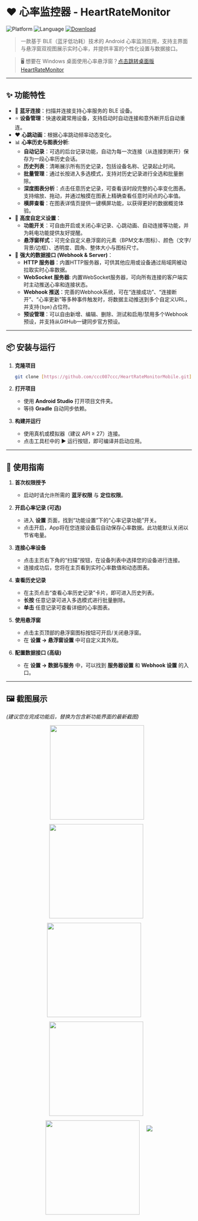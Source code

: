 # ❤️ 心率监控器 - HeartRateMonitor

![Platform](https://img.shields.io/badge/platform-Android-green)
![Language](https://img.shields.io/badge/language-Kotlin-blue)
[![Download](https://img.shields.io/badge/Download-APK-blue)](https://github.com/ccc007ccc/HeartRateMonitorMobile/releases)

> 一款基于 BLE（蓝牙低功耗）技术的 Android 心率监测应用，支持主界面与悬浮窗双视图展示实时心率，并提供丰富的个性化设置与数据接口。

> 🖥️ 想要在 Windows 桌面使用心率悬浮窗？[点击跳转桌面版 HeartRateMonitor](https://github.com/ccc007ccc/HeartRateMonitor)

-----

## ✨ 功能特性

- 🔵 **蓝牙连接**：扫描并连接支持心率服务的 BLE 设备。
- ⭐ **设备管理**：快速收藏常用设备，支持启动时自动连接和意外断开后自动重连。
- ❤️ **心跳动画**：根据心率跳动频率动态变化。
- 📊 **心率历史与图表分析**:
    - **自动记录**：可选的后台记录功能，自动为每一次连接（从连接到断开）保存为一段心率历史会话。
    - **历史列表**：清晰展示所有历史记录，包括设备名称、记录起止时间。
    - **批量管理**：通过长按进入多选模式，支持对历史记录进行全选和批量删除。
    - **深度图表分析**：点击任意历史记录，可查看该时段完整的心率变化图表。支持缩放、拖动，并通过触摸在图表上精确查看任意时间点的心率值。
    - **横屏查看**：在图表详情页提供一键横屏功能，以获得更好的数据概览体验。
- 🎨 **高度自定义设置**：
    - **功能开关**：可自由开启或关闭心率记录、心跳动画、自动连接等功能，并为耗电功能提供友好提醒。
    - **悬浮窗样式**：可完全自定义悬浮窗的元素（BPM文本/图标）、颜色（文字/背景/边框）、透明度、圆角、整体大小与图标尺寸。
- 📡 **强大的数据接口 (Webhook & Server)**：
    - **HTTP 服务器**：内置HTTP服务器，可供其他应用或设备通过局域网被动拉取实时心率数据。
    - **WebSocket 服务器**: 内置WebSocket服务器，可向所有连接的客户端实时主动推送心率和连接状态。
    - **Webhook 推送**：完善的Webhook系统，可在“连接成功”、“连接断开”、“心率更新”等多种事件触发时，将数据主动推送到多个自定义URL，并支持`{bpm}`占位符。
    - **预设管理**：可以自由新增、编辑、删除、测试和启用/禁用多个Webhook预设，并支持从GitHub一键同步官方预设。

-----

## 📦 安装与运行

1.  **克隆项目**

    ```bash
    git clone [https://github.com/ccc007ccc/HeartRateMonitorMobile.git](https://github.com/ccc007ccc/HeartRateMonitorMobile.git)
    ```

2.  **打开项目**

      - 使用 **Android Studio** 打开项目文件夹。
      - 等待 **Gradle** 自动同步依赖。

3.  **构建并运行**

      - 使用真机或模拟器（建议 API ≥ 27）连接。
      - 点击工具栏中的 ▶️ 运行按钮，即可编译并启动应用。

-----

## 🧭 使用指南

1.  **首次权限授予**
    - 启动时请允许所需的 **蓝牙权限** 与 **定位权限**。

2.  **开启心率记录 (可选)**
    - 进入 **设置** 页面，找到“功能设置”下的“心率记录功能”开关。
    - 点击开启，App将在您连接设备后自动保存心率数据。此功能默认关闭以节省电量。

3.  **连接心率设备**
    - 点击主页右下角的“扫描”按钮，在设备列表中选择您的设备进行连接。
    - 连接成功后，您将在主页看到实时心率数值和动态图表。

4.  **查看历史记录**
    - 在主页点击“查看心率历史记录”卡片，即可进入历史列表。
    - **长按** 任意记录可进入多选模式进行批量删除。
    - **单击** 任意记录可查看详细的心率图表。

5.  **使用悬浮窗**
    - 点击主页顶部的悬浮窗图标按钮可开启/关闭悬浮窗。
    - 在 **设置 -> 悬浮窗设置** 中可自定义其外观。

6.  **配置数据接口 (高级)**
    - 在 **设置 -> 数据与服务** 中，可以找到 **服务器设置** 和 **Webhook 设置** 的入口。

-----

## 🖼️ 截图展示

*(建议您在完成功能后，替换为包含新功能界面的最新截图)*

<div style="display: flex; justify-content: center; gap: 12px; flex-wrap: wrap;">
  <img src="https://github.com/user-attachments/assets/ad9dbdd0-d810-4d39-9cc5-b0594812f72a" width="255"/>
  
  <img src="https://github.com/user-attachments/assets/fc25f6fc-37ed-4f63-9e15-a91c27e82557" width="255"/>
  <img src="https://github.com/user-attachments/assets/926f9fd6-b9ce-405a-9cdd-3841def2cd58" width="255"/>
  
  <img src="https://github.com/user-attachments/assets/f0f72d07-830a-459c-aeb2-ecc1fa7379e0" width="255"/>
  <img src="https://github.com/user-attachments/assets/2fa8ff21-c46a-462e-8c34-29efa40325ff" width="255"/>

  <img src="https://github.com/user-attachments/assets/181a2d55-bb49-4199-99f9-1912878ed0f0" width="auto"/>
</div>

